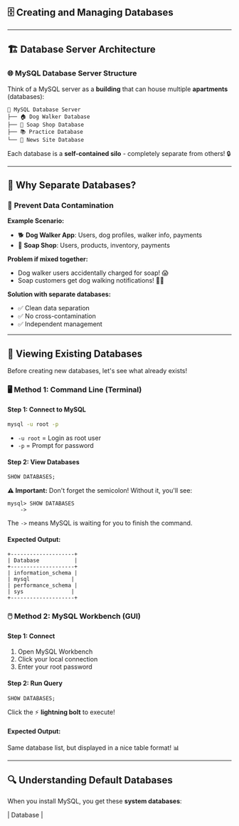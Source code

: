 ## 🗄️ Creating and Managing Databases

---

## 🏗️ Database Server Architecture

### 🌐 **MySQL Database Server Structure**

Think of a MySQL server as a **building** that can house multiple **apartments** (databases):

```
🏢 MySQL Database Server
├── 🏠 Dog Walker Database
├── 🛒 Soap Shop Database  
├── 📚 Practice Database
└── 📰 News Site Database
```

Each database is a **self-contained silo** - completely separate from others! 🔒

---

## 🎯 Why Separate Databases?

### 🚫 **Prevent Data Contamination**

**Example Scenario:**
- 🐕 **Dog Walker App**: Users, dog profiles, walker info, payments
- 🧼 **Soap Shop**: Users, products, inventory, payments

**Problem if mixed together:**
- Dog walker users accidentally charged for soap! 😱
- Soap customers get dog walking notifications! 🤷‍♀️

**Solution with separate databases:**
- ✅ Clean data separation
- ✅ No cross-contamination
- ✅ Independent management

---

## 👀 Viewing Existing Databases

Before creating new databases, let's see what already exists!

### 🖥️ **Method 1: Command Line (Terminal)**

#### **Step 1: Connect to MySQL**
```bash
mysql -u root -p
```
- `-u root` = Login as root user
- `-p` = Prompt for password

#### **Step 2: View Databases**
```sql
SHOW DATABASES;
```

**⚠️ Important:** Don't forget the semicolon! Without it, you'll see:
```
mysql> SHOW DATABASES
    -> 
```
The `->` means MySQL is waiting for you to finish the command.

#### **Expected Output:**
```
+--------------------+
| Database           |
+--------------------+
| information_schema |
| mysql             |
| performance_schema |
| sys               |
+--------------------+
```

### 🖱️ **Method 2: MySQL Workbench (GUI)**

#### **Step 1: Connect**
1. Open MySQL Workbench
2. Click your local connection
3. Enter your root password

#### **Step 2: Run Query**
```sql
SHOW DATABASES;
```
Click the ⚡ **lightning bolt** to execute!

#### **Expected Output:**
Same database list, but displayed in a nice table format! 📊

---

## 🔍 Understanding Default Databases

When you install MySQL, you get these **system databases**:

| Database |
